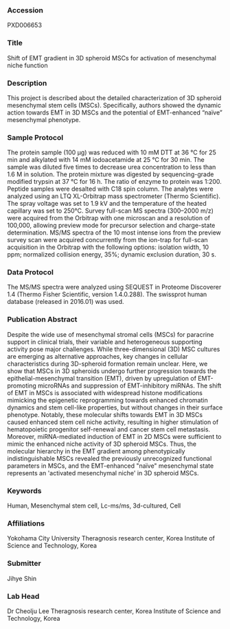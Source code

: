 ### Accession
PXD006653

### Title
Shift of EMT gradient in 3D spheroid MSCs for activation of mesenchymal niche function

### Description
This project is described about the detailed characterization of 3D spheroid mesenchymal stem cells (MSCs). Specifically, authors showed the dynamic action towards EMT in 3D MSCs and the potential of EMT-enhanced “naïve” mesenchymal phenotype.

### Sample Protocol
The protein sample (100 μg) was reduced with 10 mM DTT at 36 °C for 25 min and alkylated with 14 mM iodoacetamide at 25 °C for 30 min. The sample was diluted five times to decrease urea concentration to less than 1.6 M in solution. The protein mixture was digested by sequencing-grade modified trypsin at 37 °C for 16 h. The ratio of enzyme to protein was 1:200. Peptide samples were desalted with C18 spin column. The analytes were analyzed using an LTQ XL-Orbitrap mass spectrometer (Thermo Scientific). The spray voltage was set to 1.9 kV and the temperature of the heated capillary was set to 250°C. Survey full-scan MS spectra (300–2000 m/z) were acquired from the Orbitrap with one microscan and a resolution of 100,000, allowing preview mode for precursor selection and charge-state determination. MS/MS spectra of the 10 most intense ions from the preview survey scan were acquired concurrently from the ion-trap for full-scan acquisition in the Orbitrap with the following options: isolation width, 10 ppm; normalized collision energy, 35%; dynamic exclusion duration, 30 s.

### Data Protocol
The MS/MS spectra were analyzed using SEQUEST in Proteome Discoverer 1.4 (Thermo Fisher Scientific, version 1.4.0.288). The swissprot human database (released in 2016.01) was used.

### Publication Abstract
Despite the wide use of mesenchymal stromal cells (MSCs) for paracrine support in clinical trials, their variable and heterogeneous supporting activity pose major challenges. While three-dimensional (3D) MSC cultures are emerging as alternative approaches, key changes in cellular characteristics during 3D-spheroid formation remain unclear. Here, we show that MSCs in 3D spheroids undergo further progression towards the epithelial-mesenchymal transition (EMT), driven by upregulation of EMT-promoting microRNAs and suppression of EMT-inhibitory miRNAs. The shift of EMT in MSCs is associated with widespread histone modifications mimicking the epigenetic reprogramming towards enhanced chromatin dynamics and stem cell-like properties, but without changes in their surface phenotype. Notably, these molecular shifts towards EMT in 3D MSCs caused enhanced stem cell niche activity, resulting in higher stimulation of hematopoietic progenitor self-renewal and cancer stem cell metastasis. Moreover, miRNA-mediated induction of EMT in 2D MSCs were sufficient to mimic the enhanced niche activity of 3D spheroid MSCs. Thus, the molecular hierarchy in the EMT gradient among phenotypically indistinguishable MSCs revealed the previously unrecognized functional parameters in MSCs, and the EMT-enhanced "na&#xef;ve" mesenchymal state represents an 'activated mesenchymal niche' in 3D spheroid MSCs.

### Keywords
Human, Mesenchymal stem cell, Lc-ms/ms, 3d-cultured, Cell

### Affiliations
Yokohama City University
Theragnosis research center, Korea Institute of Science and Technology, Korea

### Submitter
Jihye Shin

### Lab Head
Dr Cheolju Lee
Theragnosis research center, Korea Institute of Science and Technology, Korea


